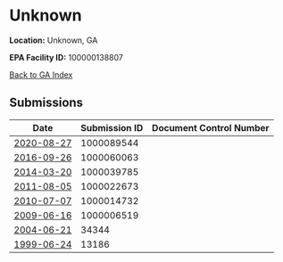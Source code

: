 # Unknown

**Location:** Unknown, GA

**EPA Facility ID:** 100000138807

[Back to GA Index](../../index.md)

## Submissions

| Date | Submission ID | Document Control Number |
|------|--------------|-------------------------|
| [2020-08-27](submissions/1000089544.md) | 1000089544 |  |
| [2016-09-26](submissions/1000060063.md) | 1000060063 |  |
| [2014-03-20](submissions/1000039785.md) | 1000039785 |  |
| [2011-08-05](submissions/1000022673.md) | 1000022673 |  |
| [2010-07-07](submissions/1000014732.md) | 1000014732 |  |
| [2009-06-16](submissions/1000006519.md) | 1000006519 |  |
| [2004-06-21](submissions/34344.md) | 34344 |  |
| [1999-06-24](submissions/13186.md) | 13186 |  |
